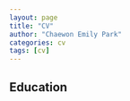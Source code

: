 ```yaml
---
layout: page
title: "CV"
author: "Chaewon Emily Park"
categories: cv
tags: [cv]
---
```

## Education


